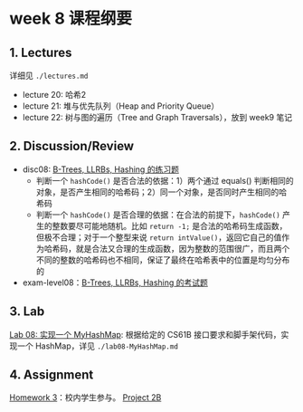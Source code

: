# week 8 课程纲要

## 1. Lectures

详细见 `./lectures.md`

- lecture 20: 哈希2
- lecture 21: 堆与优先队列（Heap and Priority Queue）
- lecture 22: 树与图的遍历（Tree and Graph Traversals），放到 week9 笔记

## 2. Discussion/Review 

- disc08: [B-Trees, LLRBs, Hashing 的练习题](https://drive.google.com/file/d/1bsav6ui7bNOzgI_KfeOZ1a831KXbqzF8/view?usp=sharing)
    - 判断一个 `hashCode()` 是否合法的依据：1）两个通过 equals() 判断相同的对象，是否产生相同的哈希码；2）同一个对象，是否同时产生相同的哈希码
    - 判断一个 `hashCode()` 是否合理的依据：在合法的前提下，`hashCode()` 产生的整数要尽可能地随机。比如 `return -1;` 是合法的哈希码生成函数，但极不合理；对于一个整型来说 `return intValue()`，返回它自己的值作为哈希码，就是合法又合理的生成函数，因为整数的范围很广，而且两个不同的整数的哈希码也不相同，保证了最终在哈希表中的位置是均匀分布的
- exam-level08：[B-Trees, LLRBs, Hashing 的考试题](https://drive.google.com/file/d/1wFMeZYDfuTaeCCDPe7xRDIfZkjQdpOoi/view?usp=share_link)

## 3. Lab

[Lab 08: 实现一个 MyHashMap](https://sp23.datastructur.es/materials/lab/lab08/): 根据给定的 CS61B 接口要求和脚手架代码，实现一个 HashMap，详见 `./lab08-MyHashMap.md`

## 4. Assignment

[Homework 3](https://www.gradescope.com/courses/484660/assignments/2713206)：校内学生参与。
[Project 2B](https://sp23.datastructur.es/materials/proj/proj2b)
